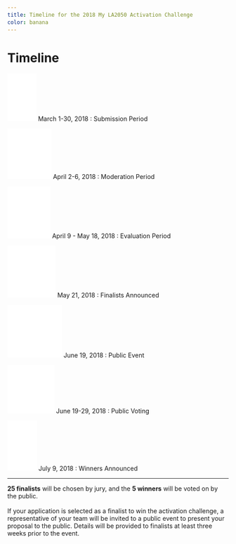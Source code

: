 ```yaml
---
title: Timeline for the 2018 My LA2050 Activation Challenge
color: banana
---
```


# Timeline

<section class="timeline has-icons" markdown="1"><div markdown="1">

![](/assets/images/timeline/submission.svg) March 1-30, 2018
: Submission Period

![](/assets/images/timeline/moderation.svg) April 2-6, 2018
: Moderation Period

![](/assets/images/timeline/evaluation.svg) April 9 - May 18, 2018
: Evaluation Period

![](/assets/images/timeline/finalists.svg) May 21, 2018
: Finalists Announced

![](/assets/images/timeline/event.svg) June 19, 2018
: Public Event

![](/assets/images/timeline/voting.svg) June 19-29, 2018
: Public Voting

![](/assets/images/timeline/winners.svg) July 9, 2018
: Winners Announced

* * *

**25 finalists** will be chosen by jury, and the <span class="avoid-break">**5 winners** will be voted on by the public.</span><br /><br />If your application is selected as a finalist to win the activation challenge, a representative of your team will be invited to a public event to present your proposal to the public. Details will be provided to finalists at least three weeks prior to the event.

</div></section>
